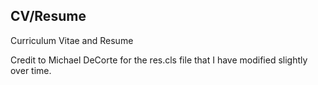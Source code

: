 ## CV/Resume
Curriculum Vitae and Resume

Credit to Michael DeCorte for the res.cls file that I have modified slightly over time.
